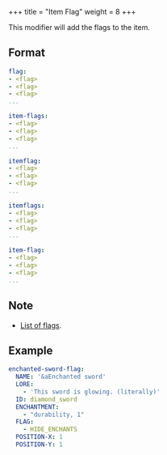 +++
title = "Item Flag"
weight = 8
+++

This modifier will add the flags to the item.

## Format

```yaml
flag:
- <flag>
- <flag>
- <flag>
...
```
```yaml
item-flags:
- <flag>
- <flag>
- <flag>
...
```
```yaml
itemflag:
- <flag>
- <flag>
- <flag>
...
```
```yaml
itemflags:
- <flag>
- <flag>
- <flag>
...
```
```yaml
item-flag:
- <flag>
- <flag>
- <flag>
...
```

## Note

* [List of flags](https://hub.spigotmc.org/javadocs/spigot/org/bukkit/inventory/ItemFlag.html).

## Example

```yaml
enchanted-sword-flag:
  NAME: '&aEnchanted sword'
  LORE:
    - 'This sword is glowing. (literally)'
  ID: diamond_sword
  ENCHANTMENT:
    - "durability, 1"
  FLAG:
    - HIDE_ENCHANTS
  POSITION-X: 1
  POSITION-Y: 1
```
